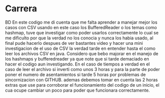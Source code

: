 # Carrera
BD
En este codigo me di cuenta que me falta aprender a manejar mejor los casos con CSV usando en este caso los BufferedReader o los temas como hashmap, tuve que investigar como poder usarlos correctamente lo cual se me dificulto por que la verdad no los conocia y nunca los habia usado, al final pude hacerlo despues de ver bastantes video y hacer una mini investigacion de el uso de CSV la verdad tarde en entender hasta el como leer los archivos CSV en java.
Considero que bebo majorar en el manejo de los hashmaps y bufferedreader ya que note que si tarde demaciado en hacer el codigo aun investigando.
En el caso de tiempos a verdad en el caso de leer el archivo si inverti como unos 3 horas y para la parte de poder poner el numero de asentamientos si tarde 5 horas por problemas de sincornizacion con GITHUB.
ademas debemos tomar en cuenta las 2 horas extras que use para corroborar el funcionamiento del codigo de un inicio, el cua ocupe cambiar un poco para poder que funcionara correctamente.
